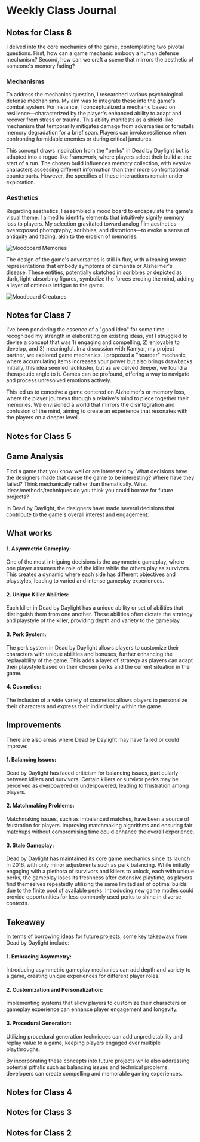 # Weekly Class Journal

## Notes for Class 8
I delved into the core mechanics of the game, contemplating two pivotal questions. First, how can a game mechanic embody a human defense mechanism? Second, how can we craft a scene that mirrors the aesthetic of someone's memory fading?

### Mechanisms

To address the mechanics question, I researched various psychological defense mechanisms. My aim was to integrate these into the game's combat system. For instance, I conceptualized a mechanic based on resilience—characterized by the player's enhanced ability to adapt and recover from stress or trauma. This ability manifests as a shield-like mechanism that temporarily mitigates damage from adversaries or forestalls memory degradation for a brief span. Players can invoke resilience when confronting formidable enemies or during critical junctures.

This concept draws inspiration from the "perks" in Dead by Daylight but is adapted into a rogue-like framework, where players select their build at the start of a run. The chosen build influences memory collection, with evasive characters accessing different information than their more confrontational counterparts. However, the specifics of these interactions remain under exploration.

### Aesthetics

Regarding aesthetics, I assembled a mood board to encapsulate the game's visual theme. I aimed to identify elements that intuitively signify memory loss to players. My selection gravitated toward analog film aesthetics—overexposed photography, scribbles, and distortions—to evoke a sense of antiquity and fading, akin to the erosion of memories.

![Moodboard Memories](https://i.imgur.com/TqZQ4ia.png)

The design of the game's adversaries is still in flux, with a leaning toward representations that embody symptoms of dementia or Alzheimer's disease. These entities, potentially sketched in scribbles or depicted as dark, light-absorbing figures, symbolize the forces eroding the mind, adding a layer of ominous intrigue to the game.

![Moodboard Creatures](https://imgur.com/CKP9M19.png)

## Notes for Class 7
I've been pondering the essence of a "good idea" for some time. I recognized my strength in elaborating on existing ideas, yet I struggled to devise a concept that was 1) engaging and compelling, 2) enjoyable to develop, and 3) meaningful. In a discussion with Kamyar, my project partner, we explored game mechanics. I proposed a "hoarder" mechanic where accumulating items increases your power but also brings drawbacks. Initially, this idea seemed lackluster, but as we delved deeper, we found a therapeutic angle to it. Games can be profound, offering a way to navigate and process unresolved emotions actively.

This led us to conceive a game centered on Alzheimer's or memory loss, where the player journeys through a relative's mind to piece together their memories. We envisioned a world that mirrors the disintegration and confusion of the mind, aiming to create an experience that resonates with the players on a deeper level.

## Notes for Class 5

## Game Analysis

Find a game that you know well or are interested by. What decisions have the designers made that cause the game to be interesting? Where have they failed? Think mechanically rather than thematically. What ideas/methods/techniques do you think you could borrow for future projects?

In Dead by Daylight, the designers have made several decisions that contribute to the game's overall interest and engagement:

## What works

#### 1. Asymmetric Gameplay: 
One of the most intriguing decisions is the asymmetric gameplay, where one player assumes the role of the killer while the others play as survivors. This creates a dynamic where each side has different objectives and playstyles, leading to varied and intense gameplay experiences.
#### 2. Unique Killer Abilities: 
Each killer in Dead by Daylight has a unique ability or set of abilities that distinguish them from one another. These abilities often dictate the strategy and playstyle of the killer, providing depth and variety to the gameplay.
#### 3. Perk System: 
The perk system in Dead by Daylight allows players to customize their characters with unique abilities and bonuses, further enhancing the replayability of the game. This adds a layer of strategy as players can adapt their playstyle based on their chosen perks and the current situation in the game.
#### 4. Cosmetics: 
The inclusion of a wide variety of cosmetics allows players to personalize their characters and express their individuality within the game.

## Improvements

There are also areas where Dead by Daylight may have failed or could improve:

#### 1. Balancing Issues:
Dead by Daylight has faced criticism for balancing issues, particularly between killers and survivors. Certain killers or survivor perks may be perceived as overpowered or underpowered, leading to frustration among players.
#### 2. Matchmaking Problems: 
Matchmaking issues, such as imbalanced matches, have been a source of frustration for players. Improving matchmaking algorithms and ensuring fair matchups without compromising time could enhance the overall experience.
#### 3. Stale Gameplay: 
Dead by Daylight has maintained its core game mechanics since its launch in 2016, with only minor adjustments such as perk balancing. While initially engaging with a plethora of survivors and killers to unlock, each with unique perks, the gameplay loses its freshness after extensive playtime, as players find themselves repeatedly utilizing the same limited set of optimal builds due to the finite pool of available perks. Introducing new game modes could provide opportunities for less commonly used perks to shine in diverse contexts.

## Takeaway

In terms of borrowing ideas for future projects, some key takeaways from Dead by Daylight include:

#### 1. Embracing Asymmetry: 
Introducing asymmetric gameplay mechanics can add depth and variety to a game, creating unique experiences for different player roles.
#### 2. Customization and Personalization: 
Implementing systems that allow players to customize their characters or gameplay experience can enhance player engagement and longevity.
#### 3. Procedural Generation:
Utilizing procedural generation techniques can add unpredictability and replay value to a game, keeping players engaged over multiple playthroughs.

By incorporating these concepts into future projects while also addressing potential pitfalls such as balancing issues and technical problems, developers can create compelling and memorable gaming experiences.

## Notes for Class 4


## Notes for Class 3


## Notes for Class 2

